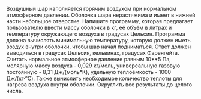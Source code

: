 Воздушный шар наполняется горячим воздухом при нормальном атмосферном давлении. Оболочка шара нерастяжима и имеет в нижней части небольшое отверстие. Напишите программу, которая предлагает пользователю ввести массу оболочки в кг, её объём в литрах и температуру окружающего воздуха в градусах Цельсия. Программа должна вычислять минимальную температуру, которую должен иметь воздух внутри оболочки, чтобы шар начал подниматься. Ответ должен выводиться в градусах Цельсия, кельвинах, градусах Фаренгейта. Считать нормальное атмосферное давление равным 10**5 Па, молярную массу воздуха - 0,029 кг/моль, универсальную газовую постоянную - 8,31 Дж/(моль*К), удельную теплоёмкость - 1000 Дж/(кг·°C). Также вычислить необходимое количество теплоты для нагрева воздуха внутри оболочки. Округлить все результаты до целого числа.
